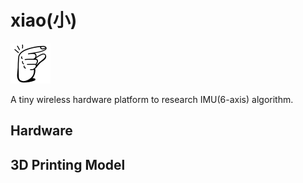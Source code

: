 # xiao(小)

![xiao](./docs/images/tiny.png)

A tiny wireless hardware platform to research IMU(6-axis) algorithm.

## Hardware



## 3D Printing Model
